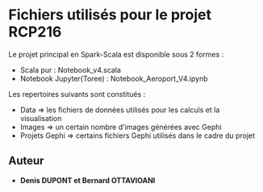 # Fichiers utilisés pour le projet RCP216

Le projet principal en Spark-Scala est disponible sous 2 formes :
  - Scala pur : Notebook_v4.scala
  - Notebook Jupyter(Toree) : Notebook_Aeroport_V4.ipynb


Les repertoires suivants sont constitués :
* Data => les fichiers de données utilisés pour les calculs et la visualisation
* Images => un certain nombre d'images générées avec Gephi
* Projets Gephi => certains fichiers Gephi utilisés dans le cadre du projet

## Auteur
* **Denis DUPONT et Bernard OTTAVIOANI**
